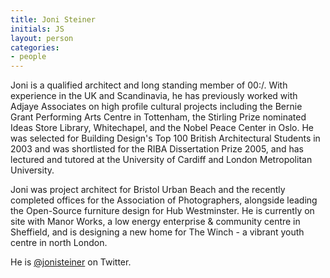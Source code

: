 ```yaml
---
title: Joni Steiner
initials: JS
layout: person
categories:
- people
---
```


Joni is a qualified architect and long standing member of 00:/. With experience in the UK and Scandinavia, he has previously worked with Adjaye Associates on high profile cultural projects including the Bernie Grant Performing Arts Centre in Tottenham, the Stirling Prize nominated Ideas Store Library, Whitechapel, and the Nobel Peace Center in Oslo. He was selected for Building Design's Top 100 British Architectural Students in 2003 and was shortlisted for the RIBA Dissertation Prize 2005, and has lectured and tutored at the University of Cardiff and London Metropolitan University.

Joni was project architect for Bristol Urban Beach and the recently completed offices for the Association of Photographers, alongside leading the Open-Source furniture design for Hub Westminster. He is currently on site with Manor Works, a low energy enterprise & community centre in Sheffield, and is designing a new home for The Winch - a vibrant youth centre in north London.

He is [@jonisteiner][] on Twitter.

[@jonisteiner]: https://twitter.com/jonisteiner
